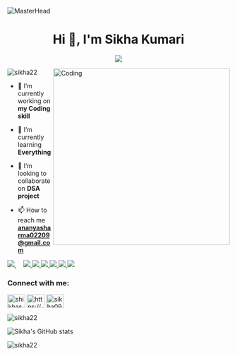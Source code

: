 ![MasterHead](https://c4.wallpaperflare.com/wallpaper/8/533/170/cup-tool-cade-programmer-wallpaper-preview.jpg)


<h1 align="center">Hi 👋, I'm Sikha Kumari</h1>
<p align="center">
 <a href = "https://github.com/Twinkle0799/readme-typing-svg"><img src="https://readme-typing-svg.herokuapp.com?color=FF1414&size=18&center=true&lines=An+Enthusiastic+Web+Developer+"></a>
</p> 
<!-- <h3 align="center">An Enthusiastic Programmer</h3> -->
<img align="right" alt="Coding" width="400" src="https://res.cloudinary.com/practicaldev/image/fetch/s--O0u1bNHs--/c_limit%2Cf_auto%2Cfl_progressive%2Cq_66%2Cw_880/https://miro.medium.com/max/1400/0%2APXf5ge7QCN9Ga_CL.gif">

<p align="left"> <img src="https://komarev.com/ghpvc/?username=sikha22&label=Profile%20views&color=0e75b6&style=flat" alt="sikha22" /> </p>

- 🔭 I’m currently working on **my Coding skill**

- 🌱 I’m currently learning **Everything**

- 👯 I’m looking to collaborate on **DSA project**

- 📫 How to reach me **ananyasharma02209@gmail.com**

<a href="https://www.python.org" target="_blank"> <img src="https://img.icons8.com/color/48/000000/python.png"/> </a> 
<a style="padding-right:8px;" href= /></a> 
<a style="padding-right:8px;" href=/> </a>
<a href= "https://www.w3.org/html/" target="_blank"> <img src="https://img.icons8.com/color/48/000000/html-5.png"/> </a>
<a href="https://www.w3schools.com/css/" target="_blank"> <img src="https://img.icons8.com/color/48/000000/css3.png"/> </a>
<a href="https://www.w3schools.com/js/" target="_blank"> <img src="https://img.icons8.com/color/48/000000/javascript.png"/> </a>
<a href="https://www.w3schools.com/c/" target="_blank"> <img src="https://img.icons8.com/color/48/000000/c-programming.png"/> </a>
<a href="https://www.w3schools.com/java/" target="_blank"> <img src="https://img.icons8.com/color/48/null/java-coffee-cup-logo--v1.png"/> </a>
<a href="https://www.w3schools.com/cpp/" target="_blank"> <img src="https://img.icons8.com/color/48/null/c-plus-plus-logo.png"/> </a>

    
<h3 align="left">Connect with me:</h3>
<p align="left">
<a href="https://twitter.com/shikhas10174851" target="blank"><img align="center" src="https://raw.githubusercontent.com/rahuldkjain/github-profile-readme-generator/master/src/images/icons/Social/twitter.svg" alt="shikhas10174851" height="30" width="40" /></a>
<a href="https://linkedin.com/in/https://www.linkedin.com/feed/" target="blank"><img align="center" src="https://raw.githubusercontent.com/rahuldkjain/github-profile-readme-generator/master/src/images/icons/Social/linked-in-alt.svg" alt="https://www.linkedin.com/feed/" height="30" width="40" /></a>
<a href="https://leetcode.com/Sikha09/" target="blank"><img align="center" src="https://img.icons8.com/external-tal-revivo-shadow-tal-revivo/24/null/external-level-up-your-coding-skills-and-quickly-land-a-job-logo-shadow-tal-revivo.png" alt="sikha09" height="30" width="40" /></a>
</p>

<p><img align="left" src="https://github-readme-stats.vercel.app/api/top-langs?username=sikha22&theme=midnight-purple&show_icons=true&locale=en&layout=compact" alt="sikha22" /></p><br>


<!-- <p>&nbsp;<img align="center" src="https://github-readme-stats.vercel.app/api?username=sikha22&show_icons=true&locale=en" alt="sikha22" /></p> -->
![Sikha's GitHub stats](https://github-readme-stats.vercel.app/api?username=sikha22&theme=midnight-purple&show_icons=true)

<p><img align="center" src="https://github-readme-streak-stats.herokuapp.com/?user=sikha22&theme=midnight-purple" alt="sikha22" /></p>
